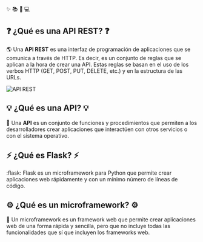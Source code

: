 :sparkles: :books: :rocket: :computer:

## :question: ¿Qué es una API REST? :question:

:earth_americas: Una **API REST** es una interfaz de programación de aplicaciones que se comunica a través de HTTP. Es decir, es un conjunto de reglas que se aplican a la hora de crear una API. Estas reglas se basan en el uso de los verbos HTTP (GET, POST, PUT, DELETE, etc.) y en la estructura de las URLs.

![API REST](https://i.ytimg.com/vi/x38MB8nDIUk/maxresdefault.jpg)

## :bulb: ¿Qué es una API? :bulb:

:link: Una **API** es un conjunto de funciones y procedimientos que permiten a los desarrolladores crear aplicaciones que interactúen con otros servicios o con el sistema operativo.

## :zap: ¿Qué es Flask? :zap:

:flask: Flask es un microframework para Python que permite crear aplicaciones web rápidamente y con un mínimo número de líneas de código.

## :gear: ¿Qué es un microframework? :gear:

:microscope: Un microframework es un framework web que permite crear aplicaciones web de una forma rápida y sencilla, pero que no incluye todas las funcionalidades que sí que incluyen los frameworks web.
